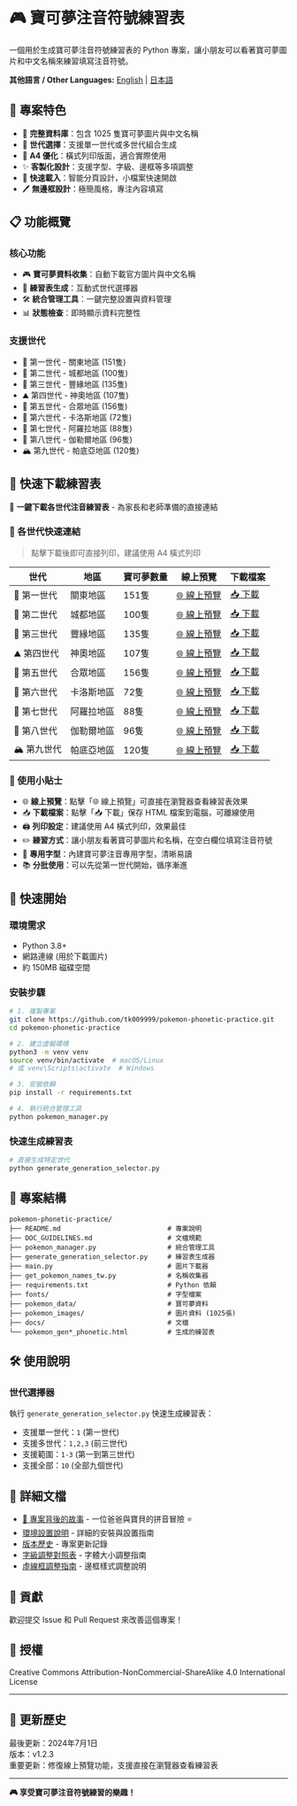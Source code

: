 # 🎮 寶可夢注音符號練習表

一個用於生成寶可夢注音符號練習表的 Python 專案，讓小朋友可以看著寶可夢圖片和中文名稱來練習填寫注音符號。

**其他語言 / Other Languages:** [English](docs/i18n/README_en.md) | [日本語](docs/i18n/README_ja.md)

## 🌟 專案特色

- 📸 **完整資料庫**：包含 1025 隻寶可夢圖片與中文名稱
- 🎯 **世代選擇**：支援單一世代或多世代組合生成
- 📄 **A4 優化**：橫式列印版面，適合實際使用
- ✨ **客製化設計**：支援字型、字級、邊框等多項調整
- 🚀 **快速載入**：智能分頁設計，小檔案快速開啟
- 🖊️ **無邊框設計**：極簡風格，專注內容填寫

## 📋 功能概覽

### 核心功能
- 🎮 **寶可夢資料收集**：自動下載官方圖片與中文名稱
- 📝 **練習表生成**：互動式世代選擇器
- 🛠️ **統合管理工具**：一鍵完整設置與資料管理
- 📊 **狀態檢查**：即時顯示資料完整性

### 支援世代
- 🌱 第一世代 - 關東地區 (151隻)
- 🌸 第二世代 - 城都地區 (100隻)  
- 🌊 第三世代 - 豐緣地區 (135隻)
- ⛰️ 第四世代 - 神奧地區 (107隻)
- 🌆 第五世代 - 合眾地區 (156隻)
- 🌺 第六世代 - 卡洛斯地區 (72隻)
- 🌴 第七世代 - 阿羅拉地區 (88隻)
- 🏰 第八世代 - 伽勒爾地區 (96隻)
- 🏔️ 第九世代 - 帕底亞地區 (120隻)

## 📄 快速下載練習表

🎯 **一鍵下載各世代注音練習表** - 為家長和老師準備的直接連結

### 🌟 各世代快速連結
> 點擊下載後即可直接列印，建議使用 A4 橫式列印

| 世代 | 地區 | 寶可夢數量 | 線上預覽 | 下載檔案 |
|------|------|------------|----------|----------|
| 🌱 第一世代 | 關東地區 | 151隻 | [🌐 線上預覽](https://htmlpreview.github.io/?https://github.com/tk009999/pokemon-phonetic-practice/blob/main/pokemon_gen1_phonetic.html) | [📥 下載](pokemon_gen1_phonetic.html) |
| 🌸 第二世代 | 城都地區 | 100隻 | [🌐 線上預覽](https://htmlpreview.github.io/?https://github.com/tk009999/pokemon-phonetic-practice/blob/main/pokemon_gen2_phonetic.html) | [📥 下載](pokemon_gen2_phonetic.html) |
| 🌊 第三世代 | 豐緣地區 | 135隻 | [🌐 線上預覽](https://htmlpreview.github.io/?https://github.com/tk009999/pokemon-phonetic-practice/blob/main/pokemon_gen3_phonetic.html) | [📥 下載](pokemon_gen3_phonetic.html) |
| ⛰️ 第四世代 | 神奧地區 | 107隻 | [🌐 線上預覽](https://htmlpreview.github.io/?https://github.com/tk009999/pokemon-phonetic-practice/blob/main/pokemon_gen4_phonetic.html) | [📥 下載](pokemon_gen4_phonetic.html) |
| 🌆 第五世代 | 合眾地區 | 156隻 | [🌐 線上預覽](https://htmlpreview.github.io/?https://github.com/tk009999/pokemon-phonetic-practice/blob/main/pokemon_gen5_phonetic.html) | [📥 下載](pokemon_gen5_phonetic.html) |
| 🌺 第六世代 | 卡洛斯地區 | 72隻 | [🌐 線上預覽](https://htmlpreview.github.io/?https://github.com/tk009999/pokemon-phonetic-practice/blob/main/pokemon_gen6_phonetic.html) | [📥 下載](pokemon_gen6_phonetic.html) |
| 🌴 第七世代 | 阿羅拉地區 | 88隻 | [🌐 線上預覽](https://htmlpreview.github.io/?https://github.com/tk009999/pokemon-phonetic-practice/blob/main/pokemon_gen7_phonetic.html) | [📥 下載](pokemon_gen7_phonetic.html) |
| 🏰 第八世代 | 伽勒爾地區 | 96隻 | [🌐 線上預覽](https://htmlpreview.github.io/?https://github.com/tk009999/pokemon-phonetic-practice/blob/main/pokemon_gen8_phonetic.html) | [📥 下載](pokemon_gen8_phonetic.html) |
| 🏔️ 第九世代 | 帕底亞地區 | 120隻 | [🌐 線上預覽](https://htmlpreview.github.io/?https://github.com/tk009999/pokemon-phonetic-practice/blob/main/pokemon_gen9_phonetic.html) | [📥 下載](pokemon_gen9_phonetic.html) |

### 📝 使用小貼士
- 🌐 **線上預覽**：點擊「🌐 線上預覽」可直接在瀏覽器查看練習表效果
- 📥 **下載檔案**：點擊「📥 下載」保存 HTML 檔案到電腦，可離線使用
- 🖨️ **列印設定**：建議使用 A4 橫式列印，效果最佳
- ✏️ **練習方式**：讓小朋友看著寶可夢圖片和名稱，在空白欄位填寫注音符號
- 🎯 **專用字型**：內建寶可夢注音專用字型，清晰易讀
- 📚 **分批使用**：可以先從第一世代開始，循序漸進

## 🚀 快速開始

### 環境需求
- Python 3.8+
- 網路連線 (用於下載圖片)
- 約 150MB 磁碟空間

### 安裝步驟
```bash
# 1. 複製專案
git clone https://github.com/tk009999/pokemon-phonetic-practice.git
cd pokemon-phonetic-practice

# 2. 建立虛擬環境
python3 -m venv venv
source venv/bin/activate  # macOS/Linux
# 或 venv\Scripts\activate  # Windows

# 3. 安裝依賴
pip install -r requirements.txt

# 4. 執行統合管理工具
python pokemon_manager.py
```

### 快速生成練習表
```bash
# 直接生成特定世代
python generate_generation_selector.py
```

## 📁 專案結構

```
pokemon-phonetic-practice/
├── README.md                           # 專案說明
├── DOC_GUIDELINES.md                   # 文檔規範
├── pokemon_manager.py                  # 統合管理工具
├── generate_generation_selector.py     # 練習表生成器
├── main.py                             # 圖片下載器
├── get_pokemon_names_tw.py             # 名稱收集器
├── requirements.txt                    # Python 依賴
├── fonts/                              # 字型檔案
├── pokemon_data/                       # 寶可夢資料
├── pokemon_images/                     # 圖片資料 (1025張)
├── docs/                               # 文檔
└── pokemon_gen*_phonetic.html          # 生成的練習表
```

## 🛠️ 使用說明

### 世代選擇器
執行 `generate_generation_selector.py` 快速生成練習表：

- 支援單一世代：`1` (第一世代)
- 支援多世代：`1,2,3` (前三世代)
- 支援範圍：`1-3` (第一到第三世代)
- 支援全部：`10` (全部九個世代)

## 📖 詳細文檔

- [📖 專案背後的故事](STORY.md) - 一位爸爸與寶貝的拼音冒險 ⭐
- [環境設置說明](docs/SETUP.md) - 詳細的安裝與設置指南
- [版本歷史](docs/CHANGELOG.md) - 專案更新記錄
- [字級調整對照表](docs/字級調整對照表.md) - 字體大小調整指南
- [虛線框調整指南](docs/虛線框調整指南.md) - 邊框樣式調整說明

## 🤝 貢獻

歡迎提交 Issue 和 Pull Request 來改善這個專案！

## 📄 授權

Creative Commons Attribution-NonCommercial-ShareAlike 4.0 International License

---

## 🔄 更新歷史

最後更新：2024年7月1日  
版本：v1.2.3  
重要更新：修復線上預覽功能，支援直接在瀏覽器查看練習表

---

**🎮 享受寶可夢注音符號練習的樂趣！** 